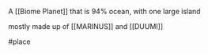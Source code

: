 A [[Biome Planet]] that is 94% ocean, with one large island

mostly made up of [[MARINUS]] and [[DUUMI]]

#place